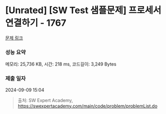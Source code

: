 # [Unrated] [SW Test 샘플문제] 프로세서 연결하기 - 1767 

[문제 링크](https://swexpertacademy.com/main/code/problem/problemDetail.do?contestProbId=AV4suNtaXFEDFAUf) 

### 성능 요약

메모리: 25,736 KB, 시간: 218 ms, 코드길이: 3,249 Bytes

### 제출 일자

2024-09-09 15:04



> 출처: SW Expert Academy, https://swexpertacademy.com/main/code/problem/problemList.do